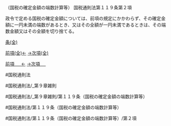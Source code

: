 （国税の確定金額の端数計算等）
国税通則法第１１９条第２項

政令で定める国税の確定金額については、前項の規定にかかわらず、その確定金額に一円未満の端数があるとき、又はその全額が一円未満であるときは、その端数金額又はその全額を切り捨てる。

[条(全)](国税通則法＿＿＿＿＿第１１９条_.md)

[前項(全)←](国税通則法＿＿＿＿＿第１１９条第１項_.md)    [→次項(全)](国税通則法＿＿＿＿＿第１１９条第３項_.md)

[前項 　 ←](国税通則法＿＿＿＿＿第１１９条第１項.md)    [→次項 　 ](国税通則法＿＿＿＿＿第１１９条第３項.md)



#国税通則法

#国税通則法/_第９章雑則

#国税通則法/_第９章雑則/第１１９条（国税の確定金額の端数計算等）

#国税通則法/第１１９条（国税の確定金額の端数計算等）

#国税通則法/第１１９条（国税の確定金額の端数計算等）/第２項

